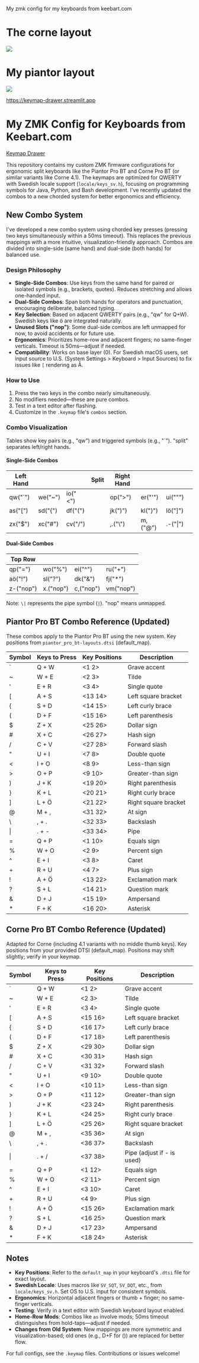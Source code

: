 My zmk config for my keyboards from keebart.com



# The corne layout
![](my_keymap.png)


# My piantor layout
![](piantor.svg)

https://keymap-drawer.streamlit.app

# My ZMK Config for Keyboards from Keebart.com

[Keymap Drawer](https://keymap-drawer.streamlit.app)

This repository contains my custom ZMK firmware configurations for ergonomic split keyboards like the Piantor Pro BT and Corne Pro BT (or similar variants like Corne 4.1). The keymaps are optimized for QWERTY with Swedish locale support (`locale/keys_sv.h`), focusing on programming symbols for Java, Python, and Bash development. I've recently updated the combos to a new chorded system for better ergonomics and efficiency.

## New Combo System

I've developed a new combo system using chorded key presses (pressing two keys simultaneously within a 50ms timeout). This replaces the previous mappings with a more intuitive, visualization-friendly approach. Combos are divided into single-side (same hand) and dual-side (both hands) for balanced use.

### Design Philosophy
- **Single-Side Combos**: Use keys from the same hand for paired or isolated symbols (e.g., brackets, quotes). Reduces stretching and allows one-handed input.
- **Dual-Side Combos**: Span both hands for operators and punctuation, encouraging deliberate, balanced typing.
- **Key Selection**: Based on adjacent QWERTY pairs (e.g., "qw" for Q+W). Swedish keys like ö are integrated naturally.
- **Unused Slots ("nop")**: Some dual-side combos are left unmapped for now, to avoid accidents or for future use.
- **Ergonomics**: Prioritizes home-row and adjacent fingers; no same-finger verticals. Timeout is 50ms—adjust if needed.
- **Compatibility**: Works on base layer (0). For Swedish macOS users, set input source to U.S. (System Settings > Keyboard > Input Sources) to fix issues like `[` rendering as Å.

### How to Use
1. Press the two keys in the combo nearly simultaneously.
2. No modifiers needed—these are pure combos.
3. Test in a text editor after flashing.
4. Customize in the `.keymap` file's `combos` section.

### Combo Visualization
Tables show key pairs (e.g., "qw") and triggered symbols (e.g., "`"). "split" separates left/right hands.

#### Single-Side Combos

| Left Hand |         |         | Split | Right Hand |         |         |    |
|-----------|---------|---------|-------|------------|---------|---------|----|
| qw("`")   | we("~") | io("<") |       | op(">")    | er("'") | ui("\"")|    |
| as("[")   | sd("{") | df("(") |       | jk(")")    | kl("}") | lö("]") |    |
| zx("$")   | xc("#") | cv("/") |       | ,.("\\")   | m,("@") | .-("\|")|    |


#### Dual-Side Combos

| Top Row  |         |         |         |
|----------|---------|---------|---------|
| qp("=") | wo("%") | ei("^") | ru("+") |
| aö("!") | sl("?") | dk("&") | fj("*") |
| z-("nop")| x.("nop")| c,("nop")| vm("nop")|

Note: `\|` represents the pipe symbol (`|`). "nop" means unmapped.

## Piantor Pro BT Combo Reference (Updated)

These combos apply to the Piantor Pro BT using the new system. Key positions from `piantor_pro_bt-layouts.dtsi` (default_map).

| Symbol | Keys to Press | Key Positions | Description |
|--------|---------------|---------------|-------------|
| `     | Q + W        | <1 2>        | Grave accent |
| ~     | W + E        | <2 3>        | Tilde |
| '     | E + R        | <3 4>        | Single quote |
| [     | A + S        | <13 14>      | Left square bracket |
| {     | S + D        | <14 15>      | Left curly brace |
| (     | D + F        | <15 16>      | Left parenthesis |
| $     | Z + X        | <25 26>      | Dollar sign |
| #     | X + C        | <26 27>      | Hash sign |
| /     | C + V        | <27 28>      | Forward slash |
| "     | U + I        | <7 8>        | Double quote |
| <     | I + O        | <8 9>        | Less-than sign |
| >     | O + P        | <9 10>       | Greater-than sign |
| )     | J + K        | <19 20>      | Right parenthesis |
| }     | K + L        | <20 21>      | Right curly brace |
| ]     | L + Ö        | <21 22>      | Right square bracket |
| @     | M + ,        | <31 32>      | At sign |
| \     | , + .        | <32 33>      | Backslash |
| \|    | . + -        | <33 34>      | Pipe |
| =     | Q + P        | <1 10>       | Equals sign |
| %     | W + O        | <2 9>        | Percent sign |
| ^     | E + I        | <3 8>        | Caret |
| +     | R + U        | <4 7>        | Plus sign |
| !     | A + Ö        | <13 22>      | Exclamation mark |
| ?     | S + L        | <14 21>      | Question mark |
| &     | D + J        | <15 19>      | Ampersand |
| *     | F + K        | <16 20>      | Asterisk |

## Corne Pro BT Combo Reference (Updated)

Adapted for Corne (including 4.1 variants with no middle thumb keys). Key positions from your provided DTSI (default_map). Positions may shift slightly; verify in your keymap.

| Symbol | Keys to Press | Key Positions | Description |
|--------|---------------|---------------|-------------|
| `     | Q + W        | <1 2>        | Grave accent |
| ~     | W + E        | <2 3>        | Tilde |
| '     | E + R        | <3 4>        | Single quote |
| [     | A + S        | <15 16>      | Left square bracket |
| {     | S + D        | <16 17>      | Left curly brace |
| (     | D + F        | <17 18>      | Left parenthesis |
| $     | Z + X        | <29 30>      | Dollar sign |
| #     | X + C        | <30 31>      | Hash sign |
| /     | C + V        | <31 32>      | Forward slash |
| "     | U + I        | <9 10>       | Double quote |
| <     | I + O        | <10 11>      | Less-than sign |
| >     | O + P        | <11 12>      | Greater-than sign |
| )     | J + K        | <23 24>      | Right parenthesis |
| }     | K + L        | <24 25>      | Right curly brace |
| ]     | L + Ö        | <25 26>      | Right square bracket |
| @     | M + ,        | <35 36>      | At sign |
| \     | , + .        | <36 37>      | Backslash |
| \|    | . + /        | <37 38>      | Pipe (adjust if - is used) |
| =     | Q + P        | <1 12>       | Equals sign |
| %     | W + O        | <2 11>       | Percent sign |
| ^     | E + I        | <3 10>       | Caret |
| +     | R + U        | <4 9>        | Plus sign |
| !     | A + Ö        | <15 26>      | Exclamation mark |
| ?     | S + L        | <16 25>      | Question mark |
| &     | D + J        | <17 23>      | Ampersand |
| *     | F + K        | <18 24>      | Asterisk |

## Notes
- **Key Positions**: Refer to the `default_map` in your keyboard's `.dtsi` file for exact layout.
- **Swedish Locale**: Uses macros like `SV_SQT`, `SV_DQT`, etc., from `locale/keys_sv.h`. Set OS to U.S. input for consistent symbols.
- **Ergonomics**: Horizontal adjacent fingers or thumb + finger; no same-finger verticals.
- **Testing**: Verify in a text editor with Swedish keyboard layout enabled.
- **Home-Row Mods**: Combos like `as` involve mods; 50ms timeout distinguishes from hold-taps—adjust if needed.
- **Changes from Old System**: New mappings are more symmetric and visualization-based; old ones (e.g., D+F for ()) are replaced for better flow.

For full configs, see the `.keymap` files. Contributions or issues welcome!